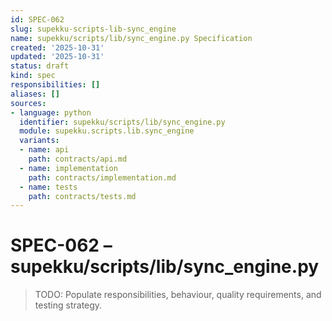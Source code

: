 ```yaml
---
id: SPEC-062
slug: supekku-scripts-lib-sync_engine
name: supekku/scripts/lib/sync_engine.py Specification
created: '2025-10-31'
updated: '2025-10-31'
status: draft
kind: spec
responsibilities: []
aliases: []
sources:
- language: python
  identifier: supekku/scripts/lib/sync_engine.py
  module: supekku.scripts.lib.sync_engine
  variants:
  - name: api
    path: contracts/api.md
  - name: implementation
    path: contracts/implementation.md
  - name: tests
    path: contracts/tests.md
---
```


# SPEC-062 – supekku/scripts/lib/sync_engine.py

> TODO: Populate responsibilities, behaviour, quality requirements, and testing strategy.
